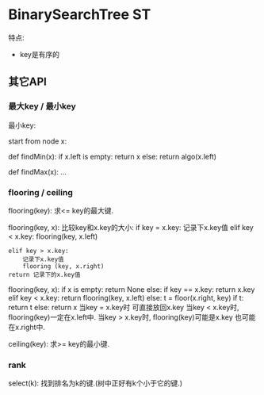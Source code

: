# BinarySearchTree ST

特点:

- key是有序的


## 其它API

### 最大key / 最小key

最小key:

start from node x:

def findMin(x):
	if x.left is empty:
		return x
	else:
		return algo(x.left)

def findMax(x):
	...

### flooring / ceiling

flooring(key): 求<= key的最大键.

flooring(key, x):
比较key和x.key的大小:
	if key = x.key:
		记录下x.key值
	elif key < x.key:
		flooring(key, x.left)

	elif key > x.key:
		记录下x.key值
		flooring (key, x.right)
	return 记录下的x.key值

flooring(key, x):
	if x is empty: return None
	else:
		if key == x.key:
			return x.key
		elif key < x.key:
			return flooring(key, x.left)
		else: 
			t = floor(x.right, key)
			if t:
				return t
			else:
				return x
当key = x.key时 可直接放回x.key
当key < x.key时, flooring(key)一定在x.left中.
当key > x.key时, flooring(key)可能是x.key 也可能在x.right中.

ceiling(key): 求>= key的最小键.

### rank

select(k): 找到排名为k的键.(树中正好有k个小于它的键.)